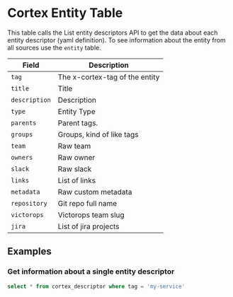 # Cortex Entity Table

This table calls the List entity descriptors API to get the data about each
entity descriptor (yaml definition). To see information about the entity from
all sources use the `entity` table.


|Field|Description|
|----|-----|
|`tag`|The x-cortex-tag of the entity|
|`title`|Title|
|`description`|Description|
|`type`|Entity Type|
|`parents`|Parent tags.|
|`groups`|Groups, kind of like tags|
|`team`|Raw team|
|`owners`|Raw owner|
|`slack`|Raw slack|
|`links`|List of links|
|`metadata`|Raw custom metadata|
|`repository`|Git repo full name|
|`victorops`|Victorops team slug|
|`jira`|List of jira projects|

## Examples

### Get information about a single entity descriptor

```sql
select * from cortex_descriptor where tag = 'my-service'
```
